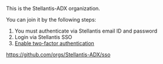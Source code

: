 This is the Stellantis-ADX organization.

You can join it by the following steps:

  1. You must authenticate via Stellantis email ID and password
  2. Login via Stellantis SSO
  3. [Enable two-factor authentication](https://docs.github.com/en/authentication/securing-your-account-with-two-factor-authentication-2fa/configuring-two-factor-authentication#configuring-two-factor-authentication-using-a-totp-mobile-app)

https://github.com/orgs/Stellantis-ADX/sso
